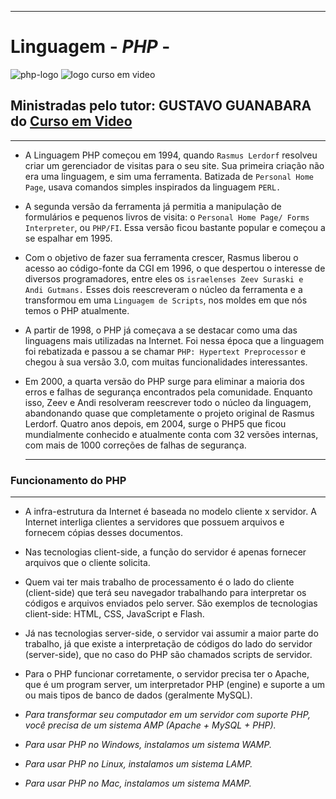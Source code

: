 ****
# **Linguagem** - _PHP_ -
![php-logo](https://github.com/userdanixdev/Linguagem-PHP/assets/132594952/bc1ada11-efee-4397-b000-1f6d105b3720) ![logo curso em video](https://github.com/userdanixdev/Linguagem-PHP/assets/132594952/5f6db355-fbcd-45f5-aa79-d4ab8cd9fb23)

## Ministradas pelo tutor: GUSTAVO GUANABARA do [Curso em Video](https://https://www.cursoemvideo.com/)

***


* A Linguagem PHP começou em 1994, quando ``Rasmus Lerdorf`` resolveu criar um gerenciador de visitas para o seu site. Sua primeira criação não era uma linguagem, e sim uma ferramenta. Batizada de ``Personal Home Page``, usava comandos simples inspirados da linguagem ``PERL.`` 

* A segunda versão da ferramenta já permitia a manipulação de formulários e pequenos livros de visita: o ``Personal Home Page/ Forms Interpreter``, ou ``PHP/FI``. Essa versão ficou bastante popular e começou a se espalhar em 1995.

* Com o objetivo de fazer sua ferramenta crescer, Rasmus liberou o acesso ao código-fonte da CGI em 1996, o que despertou o interesse de diversos programadores, entre eles os ``israelenses Zeev Suraski e Andi Gutmans.`` Esses dois reescreveram o núcleo da ferramenta e a transformou em uma ``Linguagem de Scripts``, nos moldes em que nós temos o PHP atualmente. 

* A partir de 1998, o PHP já começava a se destacar como uma das linguagens mais utilizadas na Internet. Foi nessa época que a linguagem foi rebatizada e passou a se chamar ``PHP: Hypertext Preprocessor`` e chegou à sua versão 3.0, com muitas funcionalidades interessantes.

* Em 2000, a quarta versão do PHP surge para eliminar a maioria dos erros e falhas de segurança encontrados pela comunidade. Enquanto isso, Zeev e Andi resolveram reescrever todo o núcleo da linguagem, abandonando quase que completamente o projeto original de Rasmus Lerdorf. Quatro anos depois, em 2004, surge o PHP5 que ficou mundialmente conhecido e atualmente conta com 32 versões internas, com mais de 1000 correções de falhas de segurança.
  ***

### Funcionamento do PHP
***

* A infra-estrutura da Internet é baseada no modelo cliente x servidor. A Internet interliga clientes a servidores que possuem arquivos e fornecem cópias desses documentos.
  
* Nas tecnologias client-side, a função do servidor é apenas fornecer arquivos que o cliente solicita.
  
* Quem vai ter mais trabalho de processamento é o lado do cliente (client-side) que terá seu navegador trabalhando para interpretar os códigos e arquivos enviados pelo server. São exemplos de tecnologias client-side: HTML, CSS, JavaScript e Flash.
  
* Já nas tecnologias server-side, o servidor vai assumir a maior parte do trabalho, já que existe a interpretação de códigos do lado do servidor (server-side), que no caso do PHP são chamados scripts de servidor.
  
* Para o PHP funcionar corretamente, o servidor precisa ter o Apache, que é um program server, um interpretador PHP (engine) e suporte a um ou mais tipos de banco de dados (geralmente MySQL).

*   _Para transformar seu computador em um servidor com suporte PHP, você precisa de um sistema AMP (Apache + MySQL + PHP)._
*   _Para usar PHP no Windows, instalamos um sistema WAMP._
*   _Para usar PHP no Linux, instalamos um sistema LAMP._
*   _Para usar PHP no Mac, instalamos um sistema MAMP._

